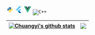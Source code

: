 
<code><img height="20" alt="Python" src="https://raw.githubusercontent.com/github/explore/80688e429a7d4ef2fca1e82350fe8e3517d3494d/topics/python/python.png"></code>
<code><img height="20" alt="Flutter" src="https://raw.githubusercontent.com/github/explore/80688e429a7d4ef2fca1e82350fe8e3517d3494d/topics/flutter/flutter.png"></code>
<code><img height="20" alt="vueJS" src="https://raw.githubusercontent.com/github/explore/80688e429a7d4ef2fca1e82350fe8e3517d3494d/topics/vue/vue.png"></code>
<code><img height="20" alt="C++" src="https://upload.wikimedia.org/wikipedia/commons/thumb/1/18/ISO_C%2B%2B_Logo.svg/800px-ISO_C%2B%2B_Logo.svg.png"></code>  

| <a href="https://github.com/ChuangyiZhang"><img align="center" src="https://github-readme-stats.vercel.app/api?username=ChuangyiZhang&show_icons=true&include_all_commits=true&theme=buefy&hide_border=true&count_private=true&hide=prs,contribs&include_all_commits=true" alt="Chuangyi's github stats" /></a> | <a href="https://github.com/ChuangyiZhang"><img align="center" src="https://github-readme-stats-hugzzaq9i-chuangyizhang.vercel.app/api/top-langs/?username=ChuangyiZhang&layout=compact&theme=buefy&hide_border=true&count_private=true&langs_count=6&hide=Roff,Makefile,HTML" /></a> |
| ------------- | ------------- |


